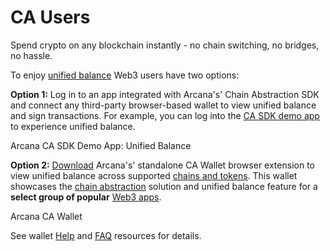 # CA Users

Spend crypto on any blockchain instantly - no chain switching, no bridges, no hassle.

To enjoy [unified balance](../../concepts/ca/unified-balance/) Web3 users have two options:

**Option 1:** Log in to an app integrated with Arcana's' Chain Abstraction SDK and connect any third-party browser-based wallet to view unified balance and sign transactions. For example, you can log into the [CA SDK demo app](https://sdk.arcana.network) to experience unified balance.

Arcana CA SDK Demo App: Unified Balance

**Option 2:** [Download](https://chromewebstore.google.com/detail/arcana-wallet/nieddmedbnibfkfokcionggafcmcgkpi) Arcana's' standalone CA Wallet browser extension to view unified balance across supported [chains and tokens](../../web3-stack/ca_stack/). This wallet showcases the [chain abstraction](../../concepts/ca/chain-abstraction/) solution and unified balance feature for a **select group of popular** [Web3 apps](../../web3-stack/ca_wallet_stack/#apps).

Arcana CA Wallet

See wallet [Help](https://arcananetwork.notion.site/Help-Content-127f11ed0804805fba4dc72ad3f8cdb2) and [FAQ](https://arcananetwork.notion.site/Frequently-Asked-Questions-128f11ed080480ed8679d90e4bb0b96d) resources for details.
